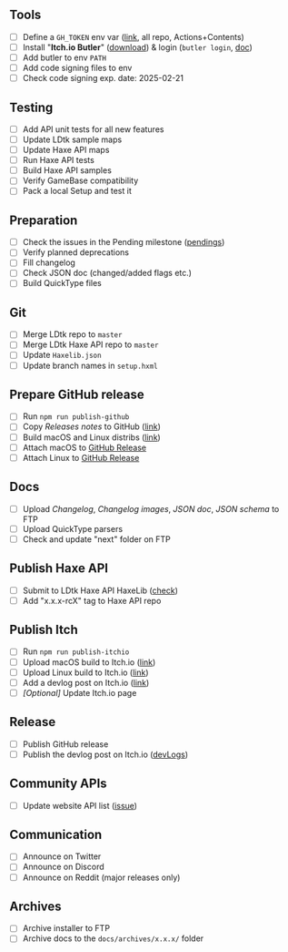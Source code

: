 ## Tools
- [ ] Define a `GH_TOKEN` env var  ([link](https://github.com/settings/tokens), all repo, Actions+Contents)
- [ ] Install "**Itch.io Butler**" ([download](https://itchio.itch.io/butler)) & login (`butler login`, [doc](https://itch.io/docs/butler/))
- [ ] Add butler to env `PATH`
- [ ] Add code signing files to env
- [ ] Check code signing exp. date: 2025-02-21

## Testing
- [ ] Add API unit tests for all new features
- [ ] Update LDtk sample maps
- [ ] Update Haxe API maps
- [ ] Run Haxe API tests
- [ ] Build Haxe API samples
- [ ] Verify GameBase compatibility
- [ ] Pack a local Setup and test it

## Preparation
- [ ] Check the issues in the Pending milestone ([pendings](https://github.com/deepnight/ldtk/milestone/28))
- [ ] Verify planned deprecations
- [ ] Fill changelog
- [ ] Check JSON doc (changed/added flags etc.)
- [ ] Build QuickType files

## Git
- [ ] Merge LDtk repo to `master`
- [ ] Merge LDtk Haxe API repo to `master`
- [ ] Update `Haxelib.json`
- [ ] Update branch names in `setup.hxml`

## Prepare GitHub release
- [ ] Run `npm run publish-github`
- [ ] Copy *Releases notes* to GitHub ([link](https://github.com/deepnight/ldtk/releases))
- [ ] Build macOS and Linux distribs ([link](https://github.com/deepnight/ldtk/actions))
- [ ] Attach macOS to [GitHub Release]([link](https://github.com/deepnight/ldtk/releases))
- [ ] Attach Linux to [GitHub Release]([link](https://github.com/deepnight/ldtk/releases))

## Docs
- [ ] Upload *Changelog*, *Changelog images*, *JSON doc*, *JSON schema* to FTP
- [ ] Upload QuickType parsers
- [ ] Check and update "next" folder on FTP

## Publish Haxe API
- [ ] Submit to LDtk Haxe API HaxeLib ([check](https://lib.haxe.org/p/ldtk-haxe-api/))
- [ ] Add "x.x.x-rcX" tag to Haxe API repo

## Publish Itch
- [ ] Run `npm run publish-itchio`
- [ ] Upload macOS build to Itch.io ([link](https://itch.io/dashboard))
- [ ] Upload Linux build to Itch.io ([link](https://itch.io/dashboard))
- [ ] Add a devlog post on Itch.io ([link](https://deepnight.itch.io/ldtk))
- [ ] *[Optional]* Update Itch.io page

## Release
- [ ] Publish GitHub release
- [ ] Publish the devlog post on Itch.io ([devLogs](https://itch.io/dashboard/game/740403/devlog))

## Community APIs
- [ ] Update website API list ([issue](https://github.com/deepnight/ldtk/issues/273))

## Communication
- [ ] Announce on Twitter
- [ ] Announce on Discord
- [ ] Announce on Reddit (major releases only)

## Archives
- [ ] Archive installer to FTP
- [ ] Archive docs to the `docs/archives/x.x.x/` folder
